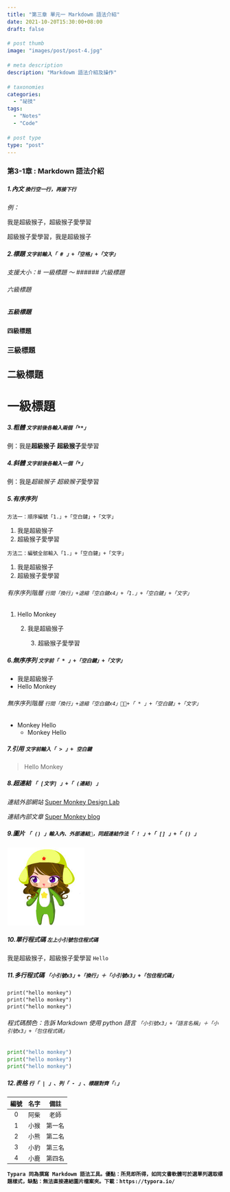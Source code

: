 ```yaml
---
title: "第三章 單元一 Markdowm 語法介紹"
date: 2021-10-20T15:30:00+08:00
draft: false

# post thumb
image: "images/post/post-4.jpg"

# meta description
description: "Markdowm 語法介紹及操作"

# taxonomies
categories: 
  - "祕技"
tags:
  - "Notes"
  - "Code"

# post type
type: "post"
---
```



### 第3-1章 : Markdown 語法介紹

##### 1.內文 `換行空一行，再接下行`
*例：* 

我是超級猴子，超級猴子愛學習

超級猴子愛學習，我是超級猴子

##### 2.標題 `文字前輸入「 # 」+「空格」+「文字」`
*支援大小：# 一級標題 ～ ###### 六級標題*

###### 六級標題
##### 五級標題
#### 四級標題
### 三級標題
## 二級標題
# 一級標題

##### 3.粗體 `文字前後各輸入兩個「**」`
例：我是**超級猴子** **超級猴子**愛學習

##### 4.斜體 `文字前後各輸入一個「*」`
例：我是*超級猴子* *超級猴子*愛學習

##### 5.有序序列 
`方法一：順序編號「1.」+「空白鍵」+「文字」`
1. 我是超級猴子
2. 超級猴子愛學習

`方法二：編號全部輸入「1.」+「空白鍵」+「文字」`
1. 我是超級猴子
1. 超級猴子愛學習

###### 有序序列階層 `行間「換行」+退縮「空白鍵x4」+「1.」+「空白鍵」+「文字」`
1. Hello Monkey

    2. 我是超級猴子

        3. 超級猴子愛學習

##### 6.無序序列 `文字前「 * 」+「空白鍵」+「文字」`
* 我是超級猴子
* Hello Monkey

###### 無序序列階層 `行間「換行」+退縮「空白鍵x4」+「 * 」+「空白鍵」+「文字」`
* Monkey Hello
    * Monkey Hello

##### 7.引用 `文字前輸入「 > 」+ 空白鍵`
> Hello Monkey

##### 8.超連結 `「 [文字] 」+「 (連結) 」`
*連結外部網站* 
[ Super Monkey Design Lab ](https://github.com/supermonkeydesign)

*連結內部文章* 
[ Super Monkey blog ](/blog/post-1)

##### 9.圖片 `「 () 」輸入內、外部連結，同超連結作法「 ! 」+「 [] 」+「 () 」`

![](/images/SSS.png)

##### 10.單行程式碼 `左上小引號包住程式碼`
我是超級猴子，超級猴子愛學習 `Hello`

##### 11.多行程式碼 `「小引號x3」+「換行」＋「小引號x3」+「包住程式碼」`

```
print("hello monkey")
print("hello monkey")
print("hello monkey")
```
###### *程式碼顏色：告訴 Markdown 使用 python 語言* `「小引號x3」+「語言名稱」＋「小引號x3」+「包住程式碼」` 

```python
print("hello monkey")
print("hello monkey")
print("hello monkey")
```
##### 12.表格 `行「 | 」、列「 - 」、標題對齊「:」`

|編號  |名字         |備註|
|:---:|:----------:|:-----:|
|0    | 阿柴        | 老師  |
|1    | 小猴        | 第一名 |
|2    | 小熊        | 第二名 |
|3    | 小豹        | 第三名 |
|4    | 小鹿        | 第四名 |

**`Typara 同為撰寫 Markdowm 語法工具。優點：所見即所得，如同文書軟體可於選單列選取標題樣式，缺點：無法直接連結圖片檔案夾。下載：https://typora.io/`**








